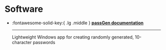 # Software

<div class="grid cards" markdown>

  - :fontawesome-solid-key:{ .lg .middle } __[passGen documentation](https://josh-wong.github.io/passGen)__

    ---

    Lightweight Windows app for creating randomly generated, 10-character passwords

</div>